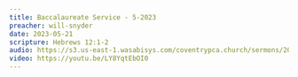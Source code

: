 ```yaml
---
title: Baccalaureate Service - 5-2023
preacher: will-snyder
date: 2023-05-21
scripture: Hebrews 12:1-2
audio: https://s3.us-east-1.wasabisys.com/coventrypca.church/sermons/2023.05.21A%20Baccalaureate%20Service%20-%20Will%20Snyder.mp3
video: https://youtu.be/LY8YqtEbOI0
---
```

